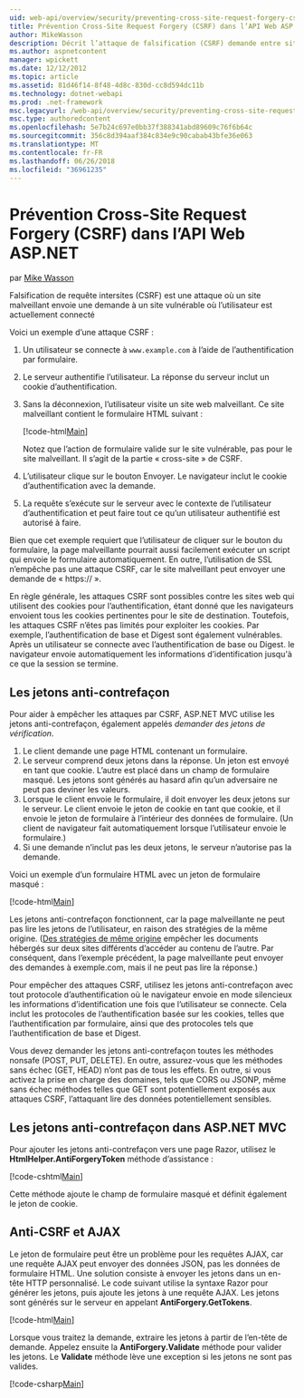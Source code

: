 ```yaml
---
uid: web-api/overview/security/preventing-cross-site-request-forgery-csrf-attacks
title: Prévention Cross-Site Request Forgery (CSRF) dans l’API Web ASP.NET | Documents Microsoft
author: MikeWasson
description: Décrit l’attaque de falsification (CSRF) demande entre sites et comment implémenter des mesures de l’anti-CSRF dans l’API Web ASP.NET.
ms.author: aspnetcontent
manager: wpickett
ms.date: 12/12/2012
ms.topic: article
ms.assetid: 81d46f14-8f48-4d8c-830d-cc8d594dc11b
ms.technology: dotnet-webapi
ms.prod: .net-framework
msc.legacyurl: /web-api/overview/security/preventing-cross-site-request-forgery-csrf-attacks
msc.type: authoredcontent
ms.openlocfilehash: 5e7b24c697e0bb37f388341abd89609c76f6b64c
ms.sourcegitcommit: 356c8d394aaf384c834e9c90cabab43bfe36e063
ms.translationtype: MT
ms.contentlocale: fr-FR
ms.lasthandoff: 06/26/2018
ms.locfileid: "36961235"
---
```

<a name="preventing-cross-site-request-forgery-csrf-attacks-in-aspnet-web-api"></a>Prévention Cross-Site Request Forgery (CSRF) dans l’API Web ASP.NET
====================
par [Mike Wasson](https://github.com/MikeWasson)

Falsification de requête intersites (CSRF) est une attaque où un site malveillant envoie une demande à un site vulnérable où l’utilisateur est actuellement connecté

Voici un exemple d’une attaque CSRF :

1. Un utilisateur se connecte à `www.example.com` à l’aide de l’authentification par formulaire.
2. Le serveur authentifie l’utilisateur. La réponse du serveur inclut un cookie d’authentification.
3. Sans la déconnexion, l’utilisateur visite un site web malveillant. Ce site malveillant contient le formulaire HTML suivant : 

    [!code-html[Main](preventing-cross-site-request-forgery-csrf-attacks/samples/sample1.html)]

    Notez que l’action de formulaire valide sur le site vulnérable, pas pour le site malveillant. Il s’agit de la partie « cross-site » de CSRF.
4. L’utilisateur clique sur le bouton Envoyer. Le navigateur inclut le cookie d’authentification avec la demande.
5. La requête s’exécute sur le serveur avec le contexte de l’utilisateur d’authentification et peut faire tout ce qu’un utilisateur authentifié est autorisé à faire.

Bien que cet exemple requiert que l’utilisateur de cliquer sur le bouton du formulaire, la page malveillante pourrait aussi facilement exécuter un script qui envoie le formulaire automatiquement. En outre, l’utilisation de SSL n’empêche pas une attaque CSRF, car le site malveillant peut envoyer une demande de « https:// ».

En règle générale, les attaques CSRF sont possibles contre les sites web qui utilisent des cookies pour l’authentification, étant donné que les navigateurs envoient tous les cookies pertinentes pour le site de destination. Toutefois, les attaques CSRF n’êtes pas limités pour exploiter les cookies. Par exemple, l’authentification de base et Digest sont également vulnérables. Après un utilisateur se connecte avec l’authentification de base ou Digest. le navigateur envoie automatiquement les informations d’identification jusqu'à ce que la session se termine.

## <a name="anti-forgery-tokens"></a>Les jetons anti-contrefaçon

Pour aider à empêcher les attaques par CSRF, ASP.NET MVC utilise les jetons anti-contrefaçon, également appelés *demander des jetons de vérification*.

1. Le client demande une page HTML contenant un formulaire.
2. Le serveur comprend deux jetons dans la réponse. Un jeton est envoyé en tant que cookie. L’autre est placé dans un champ de formulaire masqué. Les jetons sont générés au hasard afin qu’un adversaire ne peut pas deviner les valeurs.
3. Lorsque le client envoie le formulaire, il doit envoyer les deux jetons sur le serveur. Le client envoie le jeton de cookie en tant que cookie, et il envoie le jeton de formulaire à l’intérieur des données de formulaire. (Un client de navigateur fait automatiquement lorsque l’utilisateur envoie le formulaire.)
4. Si une demande n’inclut pas les deux jetons, le serveur n’autorise pas la demande.

Voici un exemple d’un formulaire HTML avec un jeton de formulaire masqué :

[!code-html[Main](preventing-cross-site-request-forgery-csrf-attacks/samples/sample2.html)]

Les jetons anti-contrefaçon fonctionnent, car la page malveillante ne peut pas lire les jetons de l’utilisateur, en raison des stratégies de la même origine. ([Des stratégies de même origine](http://www.w3.org/Security/wiki/Same_Origin_Policy) empêcher les documents hébergés sur deux sites différents d’accéder au contenu de l’autre. Par conséquent, dans l’exemple précédent, la page malveillante peut envoyer des demandes à exemple.com, mais il ne peut pas lire la réponse.)

Pour empêcher des attaques CSRF, utilisez les jetons anti-contrefaçon avec tout protocole d’authentification où le navigateur envoie en mode silencieux les informations d’identification une fois que l’utilisateur se connecte. Cela inclut les protocoles de l’authentification basée sur les cookies, telles que l’authentification par formulaire, ainsi que des protocoles tels que l’authentification de base et Digest.

Vous devez demander les jetons anti-contrefaçon toutes les méthodes nonsafe (POST, PUT, DELETE). En outre, assurez-vous que les méthodes sans échec (GET, HEAD) n’ont pas de tous les effets. En outre, si vous activez la prise en charge des domaines, tels que CORS ou JSONP, même sans échec méthodes telles que GET sont potentiellement exposés aux attaques CSRF, l’attaquant lire des données potentiellement sensibles.

## <a name="anti-forgery-tokens-in-aspnet-mvc"></a>Les jetons anti-contrefaçon dans ASP.NET MVC

Pour ajouter les jetons anti-contrefaçon vers une page Razor, utilisez le **HtmlHelper.AntiForgeryToken** méthode d’assistance :

[!code-cshtml[Main](preventing-cross-site-request-forgery-csrf-attacks/samples/sample3.cshtml)]

Cette méthode ajoute le champ de formulaire masqué et définit également le jeton de cookie.

## <a name="anti-csrf-and-ajax"></a>Anti-CSRF et AJAX

Le jeton de formulaire peut être un problème pour les requêtes AJAX, car une requête AJAX peut envoyer des données JSON, pas les données de formulaire HTML. Une solution consiste à envoyer les jetons dans un en-tête HTTP personnalisé. Le code suivant utilise la syntaxe Razor pour générer les jetons, puis ajoute les jetons à une requête AJAX. Les jetons sont générés sur le serveur en appelant **AntiForgery.GetTokens**.

[!code-html[Main](preventing-cross-site-request-forgery-csrf-attacks/samples/sample4.html)]

Lorsque vous traitez la demande, extraire les jetons à partir de l’en-tête de demande. Appelez ensuite la **AntiForgery.Validate** méthode pour valider les jetons. Le **Validate** méthode lève une exception si les jetons ne sont pas valides.

[!code-csharp[Main](preventing-cross-site-request-forgery-csrf-attacks/samples/sample5.cs)]
